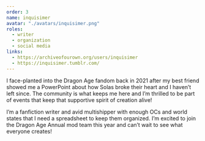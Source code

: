 ```yaml
---
order: 3
name: inquisimer
avatar: "./avatars/inquisimer.png"
roles:
  - writer
  - organization
  - social media
links:
  - https://archiveofourown.org/users/inquisimer
  - https://inquisimer.tumblr.com/
---
```


I face-planted into the Dragon Age fandom back in 2021 after my best friend
showed me a PowerPoint about how Solas broke their heart and I haven’t left
since. The community is what keeps me here and I’m thrilled to be part of events
that keep that supportive spirit of creation alive!

I’m a fanfiction writer and avid multishipper with enough OCs and world states
that I need a spreadsheet to keep them organized. I’m excited to join the Dragon
Age Annual mod team this year and can’t wait to see what everyone creates!
